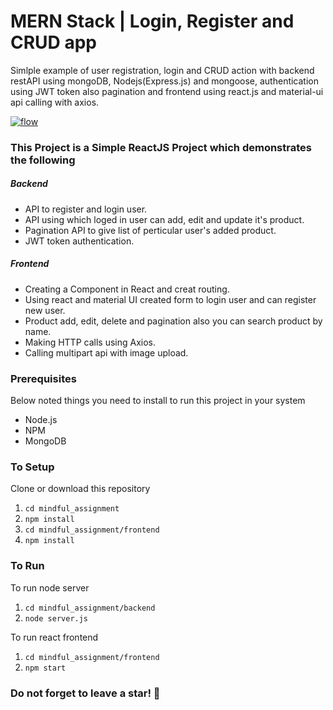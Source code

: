 # MERN Stack | Login, Register and CRUD app
Simlple example of user registration, login and CRUD action with backend restAPI using mongoDB, Nodejs(Express.js) and mongoose, authentication using JWT token also pagination and frontend using react.js and material-ui api calling with axios.

[![flow](https://github.com/FSojitra/mindful_assignment/blob/development/MERN.gif)](https://github.com/mindful_assignment/blob/development/MERN.gif)

### This Project is a Simple ReactJS Project which demonstrates the following
##### Backend
- API to register and login user.
- API using which loged in user can add, edit and update it's product.
- Pagination API to give list of perticular user's added product.
- JWT token authentication.

##### Frontend
- Creating a Component in React and creat routing.
- Using react and material UI created form to login user and can register new user.
- Product add, edit, delete and pagination also you can search product by name.
- Making HTTP calls using Axios.
- Calling multipart api with image upload.

### Prerequisites
Below noted things you need to install to run this project in your system

- Node.js
- NPM
- MongoDB

### To Setup
Clone or download this repository

1. `cd mindful_assignment`
2. `npm install`
3. `cd mindful_assignment/frontend`
4. `npm install`

### To Run
To run node server
1. `cd mindful_assignment/backend`
2. `node server.js`

To run react frontend
1. `cd mindful_assignment/frontend`
2. `npm start`

<!-- ### Login and Register screen
[![login](https://github.com/FSojitra/mindful_assignment/blob/master/login.png)](https://github.com/FSojitra/mindful_assignment/blob/master/login.png)[![register](https://github.com/FSojitra/mindful_assignment/blob/master/register.png)](https://github.com/FSojitra/mindful_assignment/blob/master/register.png)

### Product Add and Edit screen
[![add](https://github.com/FSojitra/mindful_assignment/blob/master/add.png)](https://github.com/FSojitra/mindful_assignment/blob/master/add.png)  [![edit](https://github.com/FSojitra/mindful_assignment/blob/master/edit.png)](https://github.com/FSojitra/mindful_assignment/blob/master/edit.png)

### Product Pagination screen
[![dashboard](https://github.com/FSojitra/mindful_assignment/blob/master/dashboard.png)](https://github.com/FSojitra/mindful_assignment/blob/master/dashboard.png) -->

### Do not forget to leave a star! :hugs:
